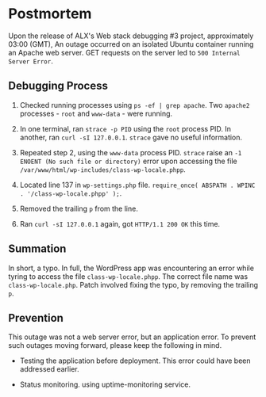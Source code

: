 # Postmortem

Upon the release of ALX's Web stack debugging #3 project, approximately 03:00 (GMT),
An outage occurred on an isolated Ubuntu container running an Apache web server.
GET requests on the server led to `500 Internal Server Error`.

## Debugging Process

1. Checked running processes using `ps -ef | grep apache`.
Two `apache2` processes - `root` and `www-data` - were running.

2. In one terminal, ran `strace -p PID` using the `root` process PID.
In another, ran `curl -sI 127.0.0.1`.
`strace` gave no useful information.

3. Repeated step 2, using the `www-data` process PID.
`strace` raise an `-1 ENOENT (No such file or directory)` error upon accessing the file
`/var/www/html/wp-includes/class-wp-locale.phpp`.

4. Located line 137 in `wp-settings.php` file.
`require_once( ABSPATH . WPINC . '/class-wp-locale.phpp' );`.

5. Removed the trailing `p` from the line.

6. Ran `curl -sI 127.0.0.1` again, got `HTTP/1.1 200 OK` this time.

## Summation

In short, a typo. In full, the WordPress app was encountering an error
while tyring to access the file `class-wp-locale.phpp`.
The correct file name was `class-wp-locale.php`.
Patch involved fixing the typo, by removing the trailing `p`.

## Prevention

This outage was not a web server error, but an application error. To prevent such outages
moving forward, please keep the following in mind.

* Testing the application before deployment. This error could have been addressed earlier.

* Status monitoring. using uptime-monitoring service.
